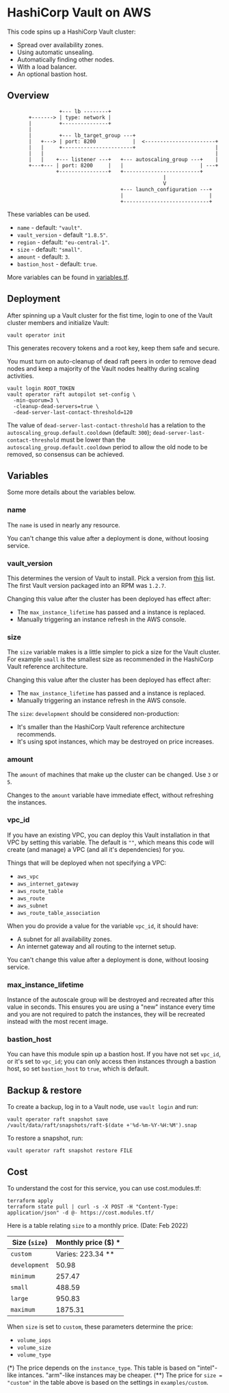 # HashiCorp Vault on AWS

This code spins up a HashiCorp Vault cluster:

- Spread over availability zones.
- Using automatic unsealing.
- Automatically finding other nodes.
- With a load balancer.
- An optional bastion host.

## Overview

```text
                 +--- lb --------+
       +-------> | type: network |
       |         +---------------+
       |
       |         +--- lb_target_group ---+
       |   +---> | port: 8200            |  <-----------------------+
       |   |     +-----------------------+                          |
       |   |                                                        |
       |   |    +--- listener ---+   +--- autoscaling_group ---+    |
       +---+--- | port: 8200     |   |                         | ---+
                +----------------+   +-------------------------+
                                                   |
                                                   V      
                                     +--- launch_configuration ---+
                                     |                            |
                                     +----------------------------+
```

These variables can be used.

- `name` - default: `"vault"`.
- `vault_version` - default `"1.8.5"`.
- `region` - default: `"eu-central-1"`.
- `size` - default: `"small"`.
- `amount` - default: `3`.
- `bastion_host` - default: `true`.

More variables can be found in [variables.tf](variables.tf).

## Deployment

After spinning up a Vault cluster for the fist time, login to one of the Vault cluster members and initialize Vault:

```shell
vault operator init
```

This generates recovery tokens and a root key, keep them safe and secure.

You must turn on auto-cleanup of dead raft peers in order to remove dead nodes and keep a majority of the Vault nodes healthy during scaling activities.

```shell
vault login ROOT_TOKEN
vault operator raft autopilot set-config \
  -min-quorum=3 \
  -cleanup-dead-servers=true \
  -dead-server-last-contact-threshold=120
```

The value of `dead-server-last-contact-threshold` has a relation to the `autoscaling_group.default.cooldown` (default: `300`); `dead-server-last-contact-threshold` must be lower than the `autoscaling_group.default.cooldown` period to allow the old node to be removed, so consensus can be achieved.

## Variables

Some more details about the variables below.

### name

The `name` is used in nearly any resource.

You can't change this value after a deployment is done, without loosing service.

### vault_version

This determines the version of Vault to install. Pick a version from [this](https://releases.hashicorp.com/vault/) list. The first Vault version packaged into an RPM was `1.2.7`.

Changing this value after the cluster has been deployed has effect after:

- The `max_instance_lifetime` has passed and a instance is replaced.
- Manually triggering an instance refresh in the AWS console.

### size

The `size` variable makes is a little simpler to pick a size for the Vault cluster. For example `small` is the smallest size as recommended in the HashiCorp Vault reference architecture.

Changing this value after the cluster has been deployed has effect after:

- The `max_instance_lifetime` has passed and a instance is replaced.
- Manually triggering an instance refresh in the AWS console.

The `size`: `development` should be considered non-production:

- It's smaller than the HashiCorp Vault reference architecture recommends.
- It's using spot instances, which may be destroyed on price increases.

### amount

The `amount` of machines that make up the cluster can be changed. Use `3` or `5`.

Changes to the `amount` variable have immediate effect, without refreshing the instances.

### vpc_id

If you have an existing VPC, you can deploy this Vault installation in that VPC by setting this variable. The default is `""`, which means this code will create (and manage) a VPC (and all it's dependencies) for you.

Things that will be deployed when not specifying a VPC:

- `aws_vpc`
- `aws_internet_gateway`
- `aws_route_table`
- `aws_route`
- `aws_subnet`
- `aws_route_table_association`

When you do provide a value for the variable `vpc_id`, it should have:

- A subnet for all availability zones.
- An internet gateway and all routing to the internet setup.

You can't change this value after a deployment is done, without loosing service.

### max_instance_lifetime

Instance of the autoscale group will be destroyed and recreated after this value in seconds. This ensures you are using a "new" instance every time and you are not required to patch the instances, they will be recreated instead with the most recent image.

### bastion_host

You can have this module spin up a bastion host. If you have not set `vpc_id`, or it's set to `vpc_id`; you can only access then instances through a bastion host, so set `bastion_host` to `true`, which is default.

## Backup & restore

To create a backup, log in to a Vault node, use `vault login` and run:

```shell
vault operator raft snapshot save /vault/data/raft/snapshots/raft-$(date +'%d-%m-%Y-%H:%M').snap
```

To restore a snapshot, run:

```shell
vault operator raft snapshot restore FILE
```

## Cost

To understand the cost for this service, you can use cost.modules.tf:

```shell
terraform apply
terraform state pull | curl -s -X POST -H "Content-Type: application/json" -d @- https://cost.modules.tf/
```
Here is a table relating `size` to a monthly price. (Date: Feb 2022)

| Size (`size`) | Monthly price ($) * |
|---------------|---------------------|
| `custom`      | Varies: 223.34 **   |
| `development` | 50.98               |
| `minimum`     | 257.47              |
| `small`       | 488.59              |
| `large`       | 950.83              |
| `maximum`     | 1875.31             |

When `size` is set to `custom`, these parameters determine the price:
- `volume_iops`
- `volume_size`
- `volume_type`

(*) The price depends on the `instance_type`. This table is based on "intel"-like intances. "arm"-like instances may be cheaper.
(**) The price for `size = "custom"` in the table above is based on the settings in `examples/custom`.
